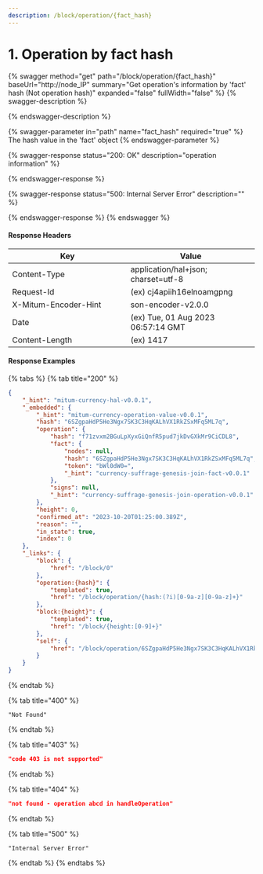 ```yaml
---
description: /block/operation/{fact_hash}
---
```


# 1. Operation by fact hash

{% swagger method="get" path="/block/operation/{fact_hash}" baseUrl="http://node_IP" summary="Get operation's information by 'fact' hash (Not operation hash)" expanded="false" fullWidth="false" %}
{% swagger-description %}

{% endswagger-description %}

{% swagger-parameter in="path" name="fact_hash" required="true" %}
The hash value in the 'fact' object
{% endswagger-parameter %}

{% swagger-response status="200: OK" description="operation information" %}

{% endswagger-response %}

{% swagger-response status="500: Internal Server Error" description="" %}

{% endswagger-response %}
{% endswagger %}



#### Response Headers

<table><thead><tr><th width="226">Key</th><th>Value</th></tr></thead><tbody><tr><td>Content-Type</td><td>application/hal+json; charset=utf-8</td></tr><tr><td>Request-Id</td><td>(ex) cj4apiih16elnoamgpng</td></tr><tr><td>X-Mitum-Encoder-Hint</td><td>son-encoder-v2.0.0</td></tr><tr><td>Date</td><td>(ex) Tue, 01 Aug 2023 06:57:14 GMT</td></tr><tr><td>Content-Length</td><td>(ex) 1417</td></tr></tbody></table>



#### Response Examples

{% tabs %}
{% tab title="200" %}
```json
{
    "_hint": "mitum-currency-hal-v0.0.1",
    "_embedded": {
        "_hint": "mitum-currency-operation-value-v0.0.1",
        "hash": "6SZgpaHdP5He3Ngx7SK3C3HqKALhVX1RkZSxMFq5ML7q",
        "operation": {
            "hash": "f71zvxm2BGuLpXyxGiQnfR5pud7jkDvGXkMr9CiCDL8",
            "fact": {
                "nodes": null,
                "hash": "6SZgpaHdP5He3Ngx7SK3C3HqKALhVX1RkZSxMFq5ML7q",
                "token": "bWl0dW0=",
                "_hint": "currency-suffrage-genesis-join-fact-v0.0.1"
            },
            "signs": null,
            "_hint": "currency-suffrage-genesis-join-operation-v0.0.1"
        },
        "height": 0,
        "confirmed_at": "2023-10-20T01:25:00.389Z",
        "reason": "",
        "in_state": true,
        "index": 0
    },
    "_links": {
        "block": {
            "href": "/block/0"
        },
        "operation:{hash}": {
            "templated": true,
            "href": "/block/operation/{hash:(?i)[0-9a-z][0-9a-z]+}"
        },
        "block:{height}": {
            "templated": true,
            "href": "/block/{height:[0-9]+}"
        },
        "self": {
            "href": "/block/operation/6SZgpaHdP5He3Ngx7SK3C3HqKALhVX1RkZSxMFq5ML7q"
        }
    }
}
```
{% endtab %}

{% tab title="400" %}
```
"Not Found"
```
{% endtab %}

{% tab title="403" %}
```json
"code 403 is not supported"
```
{% endtab %}

{% tab title="404" %}
```json
"not found - operation abcd in handleOperation"
```
{% endtab %}

{% tab title="500" %}
```
"Internal Server Error"
```
{% endtab %}
{% endtabs %}

